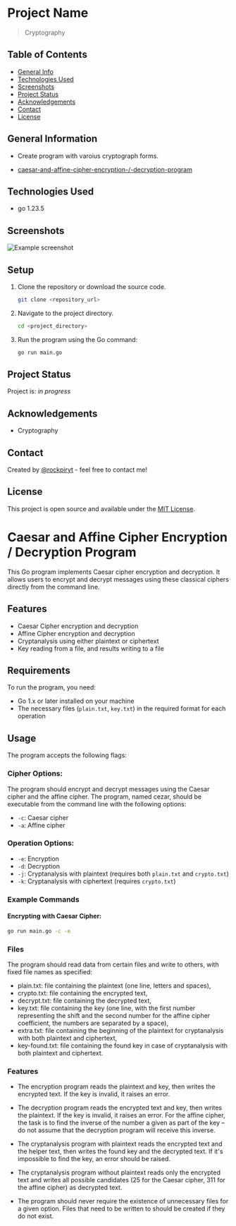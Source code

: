 # Project Name
> Cryptography

## Table of Contents
* [General Info](#general-information)
* [Technologies Used](#technologies-used)
* [Screenshots](#screenshots)
* [Project Status](#project-status)
* [Acknowledgements](#acknowledgements)
* [Contact](#contact)
* [License](#license)


## General Information
- Create program with varoius cryptograph forms.
* [caesar-and-affine-cipher-encryption-/-decryption-program](#caesar-and-affine-cipher-encryption-/-decryption-program)

## Technologies Used
- go 1.23.5

## Screenshots
![Example screenshot](./img/caesar-and-affine.png)

## Setup
1. Clone the repository or download the source code.

    ```bash
    git clone <repository_url>
    ```

2. Navigate to the project directory.

    ```bash
    cd <project_directory>
    ```

3. Run the program using the Go command:

    ```bash
    go run main.go
    ```



## Project Status
Project is: _in progress_ 


## Acknowledgements
- Cryptography


## Contact
Created by [@rockpiryt](https://www.paulinakimakcom/) - feel free to contact me!

## License
This project is open source and available under the [MIT License]().


# Caesar and Affine  Cipher Encryption / Decryption Program
This Go program implements Caesar cipher encryption and decryption. It allows users to encrypt and decrypt messages using these classical ciphers directly from the command line.

## Features
- Caesar Cipher encryption and decryption
- Affine Cipher encryption and decryption
- Cryptanalysis using either plaintext or ciphertext
- Key reading from a file, and results writing to a file

## Requirements

To run the program, you need:

- Go 1.x or later installed on your machine
- The necessary files (`plain.txt`, `key.txt`) in the required format for each operation

## Usage

The program accepts the following flags:

### Cipher Options:
The program should encrypt and decrypt messages using the Caesar cipher and the affine cipher.
The program, named cezar, should be executable from the command line with the following options:

- `-c`: Caesar cipher
- `-a`: Affine cipher

### Operation Options:
- `-e`: Encryption
- `-d`: Decryption
- `-j`: Cryptanalysis with plaintext (requires both `plain.txt` and `crypto.txt`)
- `-k`: Cryptanalysis with ciphertext (requires `crypto.txt`)

### Example Commands

#### Encrypting with Caesar Cipher:

```bash
go run main.go -c -e
```

### Files
The program should read data from certain files and write to others, with fixed file names as specified:
- plain.txt: file containing the plaintext (one line, letters and spaces),
- crypto.txt: file containing the encrypted text,
- decrypt.txt: file containing the decrypted text,
- key.txt: file containing the key (one line, with the first number representing the shift and the second number for the affine cipher coefficient, the numbers are separated by a space),
- extra.txt: file containing the beginning of the plaintext for cryptanalysis with both plaintext and ciphertext,
- key-found.txt: file containing the found key in case of cryptanalysis with both plaintext and ciphertext.

### Features
- The encryption program reads the plaintext and key, then writes the encrypted text. If the key is invalid, it raises an error.

- The decryption program reads the encrypted text and key, then writes the plaintext. If the key is invalid, it raises an error. For the affine cipher, the task is to find the inverse of the number a given as part of the key – do not assume that the decryption program will receive this inverse.

- The cryptanalysis program with plaintext reads the encrypted text and the helper text, then writes the found key and the decrypted text. If it's impossible to find the key, an error should be raised.

- The cryptanalysis program without plaintext reads only the encrypted text and writes all possible candidates (25 for the Caesar cipher, 311 for the affine cipher) as decrypted text.

- The program should never require the existence of unnecessary files for a given option. Files that need to be written to should be created if they do not exist.
